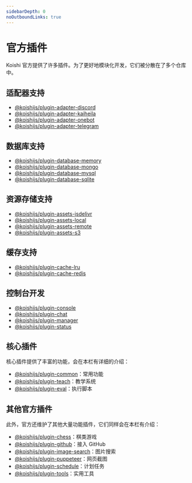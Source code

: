 ```yaml
---
sidebarDepth: 0
noOutboundLinks: true
---
```


# 官方插件

Koishi 官方提供了许多插件。为了更好地模块化开发，它们被分散在了多个仓库中。

## 适配器支持

- [@koishijs/plugin-adapter-discord](./adapter/discord.md)
- [@koishijs/plugin-adapter-kaiheila](./adapter/kaiheila.md)
- [@koishijs/plugin-adapter-onebot](./adapter/onebot.md)
- [@koishijs/plugin-adapter-telegram](./adapter/telegram.md)

## 数据库支持

- [@koishijs/plugin-database-memory](./database/memory.md)
- [@koishijs/plugin-database-mongo](./database/mongo.md)
- [@koishijs/plugin-database-mysql](./database/mysql.md)
- [@koishijs/plugin-database-sqlite](./database/sqlite.md)

## 资源存储支持

- [@koishijs/plugin-assets-jsdelivr](./assets/jsdelivr.md)
- [@koishijs/plugin-assets-local](./assets/local.md)
- [@koishijs/plugin-assets-remote](./assets/remote.md)
- [@koishijs/plugin-assets-s3](./assets/s3.md)

## 缓存支持

- [@koishijs/plugin-cache-lru](./cache/lru.md)
- [@koishijs/plugin-cache-redis](./cache/redis.md)

## 控制台开发

- [@koishijs/plugin-console](./console/console.md)
- [@koishijs/plugin-chat](./console/chat.md)
- [@koishijs/plugin-manager](./console/manager.md)
- [@koishijs/plugin-status](./console/status.md)

## 核心插件

核心插件提供了丰富的功能，会在本栏有详细的介绍：

- [@koishijs/plugin-common](./common/)：常用功能
- [@koishijs/plugin-teach](./teach/)：教学系统
- [@koishijs/plugin-eval](./eval/)：执行脚本

## 其他官方插件

此外，官方还维护了其他大量功能插件，它们同样会在本栏有介绍：

- [@koishijs/plugin-chess](./other/chess.md)：棋类游戏
- [@koishijs/plugin-github](./other/github.md)：接入 GitHub
- [@koishijs/plugin-image-search](./other/image-search.md)：图片搜索
- [@koishijs/plugin-puppeteer](./other/puppeteer.md)：网页截图
- [@koishijs/plugin-schedule](./other/schedule.md)：计划任务
- [@koishijs/plugin-tools](./other/tools.md)：实用工具
